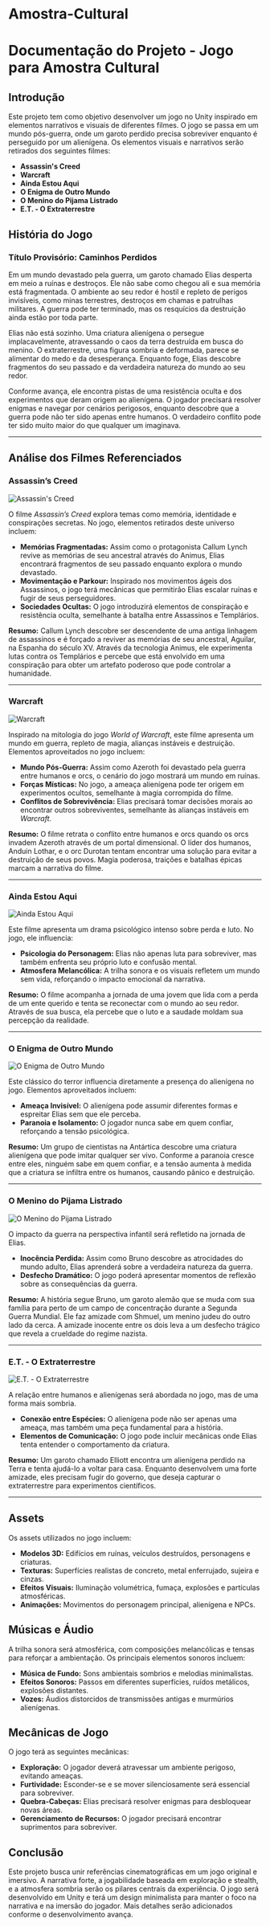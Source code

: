# Amostra-Cultural

# Documentação do Projeto - Jogo para Amostra Cultural

## Introdução
Este projeto tem como objetivo desenvolver um jogo no Unity inspirado em elementos narrativos e visuais de diferentes filmes. O jogo se passa em um mundo pós-guerra, onde um garoto perdido precisa sobreviver enquanto é perseguido por um alienígena. Os elementos visuais e narrativos serão retirados dos seguintes filmes:

- **Assassin's Creed**
- **Warcraft**
- **Ainda Estou Aqui**
- **O Enigma de Outro Mundo**
- **O Menino do Pijama Listrado**
- **E.T. - O Extraterrestre**

## História do Jogo

### **Título Provisório: Caminhos Perdidos**

Em um mundo devastado pela guerra, um garoto chamado Elias desperta em meio a ruínas e destroços. Ele não sabe como chegou ali e sua memória está fragmentada. O ambiente ao seu redor é hostil e repleto de perigos invisíveis, como minas terrestres, destroços em chamas e patrulhas militares. A guerra pode ter terminado, mas os resquícios da destruição ainda estão por toda parte.

Elias não está sozinho. Uma criatura alienígena o persegue implacavelmente, atravessando o caos da terra destruída em busca do menino. O extraterrestre, uma figura sombria e deformada, parece se alimentar do medo e da desesperança. Enquanto foge, Elias descobre fragmentos do seu passado e da verdadeira natureza do mundo ao seu redor.

Conforme avança, ele encontra pistas de uma resistência oculta e dos experimentos que deram origem ao alienígena. O jogador precisará resolver enigmas e navegar por cenários perigosos, enquanto descobre que a guerra pode não ter sido apenas entre humanos. O verdadeiro conflito pode ter sido muito maior do que qualquer um imaginava.

---

## **Análise dos Filmes Referenciados**

### **Assassin’s Creed**
![Assassin's Creed](imagem_do_filme_aqui.jpg)

O filme *Assassin’s Creed* explora temas como memória, identidade e conspirações secretas. No jogo, elementos retirados deste universo incluem:

- **Memórias Fragmentadas:** Assim como o protagonista Callum Lynch revive as memórias de seu ancestral através do Animus, Elias encontrará fragmentos de seu passado enquanto explora o mundo devastado.
- **Movimentação e Parkour:** Inspirado nos movimentos ágeis dos Assassinos, o jogo terá mecânicas que permitirão Elias escalar ruínas e fugir de seus perseguidores.
- **Sociedades Ocultas:** O jogo introduzirá elementos de conspiração e resistência oculta, semelhante à batalha entre Assassinos e Templários.

**Resumo:** Callum Lynch descobre ser descendente de uma antiga linhagem de assassinos e é forçado a reviver as memórias de seu ancestral, Aguilar, na Espanha do século XV. Através da tecnologia Animus, ele experimenta lutas contra os Templários e percebe que está envolvido em uma conspiração para obter um artefato poderoso que pode controlar a humanidade.

---

### **Warcraft**
![Warcraft](imagem_do_filme_aqui.jpg)

Inspirado na mitologia do jogo *World of Warcraft*, este filme apresenta um mundo em guerra, repleto de magia, alianças instáveis e destruição. Elementos aproveitados no jogo incluem:

- **Mundo Pós-Guerra:** Assim como Azeroth foi devastado pela guerra entre humanos e orcs, o cenário do jogo mostrará um mundo em ruínas.
- **Forças Místicas:** No jogo, a ameaça alienígena pode ter origem em experimentos ocultos, semelhante à magia corrompida do filme.
- **Conflitos de Sobrevivência:** Elias precisará tomar decisões morais ao encontrar outros sobreviventes, semelhante às alianças instáveis em *Warcraft*.

**Resumo:** O filme retrata o conflito entre humanos e orcs quando os orcs invadem Azeroth através de um portal dimensional. O líder dos humanos, Anduin Lothar, e o orc Durotan tentam encontrar uma solução para evitar a destruição de seus povos. Magia poderosa, traições e batalhas épicas marcam a narrativa do filme.

---

### **Ainda Estou Aqui**
![Ainda Estou Aqui](imagem_do_filme_aqui.jpg)

Este filme apresenta um drama psicológico intenso sobre perda e luto. No jogo, ele influencia:

- **Psicologia do Personagem:** Elias não apenas luta para sobreviver, mas também enfrenta seu próprio luto e confusão mental.
- **Atmosfera Melancólica:** A trilha sonora e os visuais refletem um mundo sem vida, reforçando o impacto emocional da narrativa.

**Resumo:** O filme acompanha a jornada de uma jovem que lida com a perda de um ente querido e tenta se reconectar com o mundo ao seu redor. Através de sua busca, ela percebe que o luto e a saudade moldam sua percepção da realidade.

---

### **O Enigma de Outro Mundo**
![O Enigma de Outro Mundo](imagem_do_filme_aqui.jpg)

Este clássico do terror influencia diretamente a presença do alienígena no jogo. Elementos aproveitados incluem:

- **Ameaça Invisível:** O alienígena pode assumir diferentes formas e espreitar Elias sem que ele perceba.
- **Paranoia e Isolamento:** O jogador nunca sabe em quem confiar, reforçando a tensão psicológica.

**Resumo:** Um grupo de cientistas na Antártica descobre uma criatura alienígena que pode imitar qualquer ser vivo. Conforme a paranoia cresce entre eles, ninguém sabe em quem confiar, e a tensão aumenta à medida que a criatura se infiltra entre os humanos, causando pânico e destruição.

---

### **O Menino do Pijama Listrado**
![O Menino do Pijama Listrado](imagem_do_filme_aqui.jpg)

O impacto da guerra na perspectiva infantil será refletido na jornada de Elias.

- **Inocência Perdida:** Assim como Bruno descobre as atrocidades do mundo adulto, Elias aprenderá sobre a verdadeira natureza da guerra.
- **Desfecho Dramático:** O jogo poderá apresentar momentos de reflexão sobre as consequências da guerra.

**Resumo:** A história segue Bruno, um garoto alemão que se muda com sua família para perto de um campo de concentração durante a Segunda Guerra Mundial. Ele faz amizade com Shmuel, um menino judeu do outro lado da cerca. A amizade inocente entre os dois leva a um desfecho trágico que revela a crueldade do regime nazista.

---

### **E.T. - O Extraterrestre**
![E.T. - O Extraterrestre](imagem_do_filme_aqui.jpg)

A relação entre humanos e alienígenas será abordada no jogo, mas de uma forma mais sombria.

- **Conexão entre Espécies:** O alienígena pode não ser apenas uma ameaça, mas também uma peça fundamental para a história.
- **Elementos de Comunicação:** O jogo pode incluir mecânicas onde Elias tenta entender o comportamento da criatura.

**Resumo:** Um garoto chamado Elliott encontra um alienígena perdido na Terra e tenta ajudá-lo a voltar para casa. Enquanto desenvolvem uma forte amizade, eles precisam fugir do governo, que deseja capturar o extraterrestre para experimentos científicos.

---

## **Assets**

Os assets utilizados no jogo incluem:

- **Modelos 3D:** Edifícios em ruínas, veículos destruídos, personagens e criaturas.
- **Texturas:** Superfícies realistas de concreto, metal enferrujado, sujeira e cinzas.
- **Efeitos Visuais:** Iluminação volumétrica, fumaça, explosões e partículas atmosféricas.
- **Animações:** Movimentos do personagem principal, alienígena e NPCs.

## **Músicas e Áudio**

A trilha sonora será atmosférica, com composições melancólicas e tensas para reforçar a ambientação. Os principais elementos sonoros incluem:

- **Música de Fundo:** Sons ambientais sombrios e melodias minimalistas.
- **Efeitos Sonoros:** Passos em diferentes superfícies, ruídos metálicos, explosões distantes.
- **Vozes:** Áudios distorcidos de transmissões antigas e murmúrios alienígenas.

## **Mecânicas de Jogo**

O jogo terá as seguintes mecânicas:

- **Exploração:** O jogador deverá atravessar um ambiente perigoso, evitando ameaças.
- **Furtividade:** Esconder-se e se mover silenciosamente será essencial para sobreviver.
- **Quebra-Cabeças:** Elias precisará resolver enigmas para desbloquear novas áreas.
- **Gerenciamento de Recursos:** O jogador precisará encontrar suprimentos para sobreviver.

## **Conclusão**

Este projeto busca unir referências cinematográficas em um jogo original e imersivo. A narrativa forte, a jogabilidade baseada em exploração e stealth, e a atmosfera sombria serão os pilares centrais da experiência. O jogo será desenvolvido em Unity e terá um design minimalista para manter o foco na narrativa e na imersão do jogador. Mais detalhes serão adicionados conforme o desenvolvimento avança.

